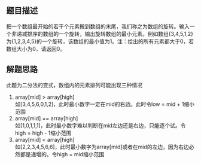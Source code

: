 ## 题目描述
把一个数组最开始的若干个元素搬到数组的末尾，我们称之为数组的旋转。输入一个非递减排序的数组的一个旋转，输出旋转数组的最小元素。例如数组{3,4,5,1,2}为{1,2,3,4,5}的一个旋转，该数组的最小值为1。注：给出的所有元素都大于0，若数组大小为0，请返回0。

## 解题思路
此题为二分法的变式，数组内的元素排列可能出现三种情况<br>

1. array[mid] > array[high]<br>
   如[3,4,5,6,0,1,2]，此时最小数字一定在mid的右边。此时令low = mid + 1缩小范围
2. array[mid] == array[high]<br>
    如[1,0,1,1,1]，此时最小数字难以判断在mid左边还是右边，只能逐个试。令high = high - 1缩小范围
3. array[mid] < array[high]<br>
   如[2,2,3,4,5,6,6]，此时最小数字为array[mid]或者在mid的左边，因为右边必然都是递增的。令high = mid缩小范围
